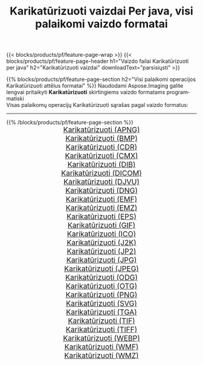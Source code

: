 ﻿---
title: Karikatūrizuoti vaizdai Per java, visi palaikomi vaizdo formatai 
weight: 3920
url: /lt/java/cartoonify 
lang: lt
langdirlevel: 2
locales: zh-hans,ja,it,ru,de,es,fr,nl,id,lt,pl,pt,vi,tr,ko,zh-hant,ar,hi,th,sv,cs,uk,he
description: Naudodami Aspose.Imaging galite lengvai sukurti Karikatūrizuoti vaizdus per java
---

{{< blocks/products/pf/feature-page-wrap >}}
{{< blocks/products/pf/feature-page-header h1="Vaizdo failai Karikatūrizuoti per java" h2="Karikatūrizuoti vaizdai" downloadText="parsisiųsti" >}}


{{% blocks/products/pf/feature-page-section  h2="Visi palaikomi operacijos Karikatūrizuoti attēlus formatai" %}}
Naudodami Aspose.Imaging galite lengvai pritaikyti **Karikatūrizuoti** skirtingiems vaizdo formatams programmatiski
<br/>
Visas palaikomų operacijų Karikatūrizuoti sąrašas pagal vaizdo formatus:
<hr/>
{{% /blocks/products/pf/feature-page-section %}}
<div class="container-fluid productfamilypage bg-gray">
    <div class="convertypes bg-gray agp-content section">
        <div class="container">
		<div class="row other-converters" style="gap: 10px;font-size: 19px;text-align:center;">
		    <div class='col-md-2 other-converter remove-lp remove-rp'><a href="/imaging/lt/java/cartoonify/apng" style="padding:15px;">Karikatūrizuoti (APNG)</a></div><div class='col-md-2 other-converter remove-lp remove-rp'><a href="/imaging/lt/java/cartoonify/bmp" style="padding:15px;">Karikatūrizuoti (BMP)</a></div><div class='col-md-2 other-converter remove-lp remove-rp'><a href="/imaging/lt/java/cartoonify/cdr" style="padding:15px;">Karikatūrizuoti (CDR)</a></div><div class='col-md-2 other-converter remove-lp remove-rp'><a href="/imaging/lt/java/cartoonify/cmx" style="padding:15px;">Karikatūrizuoti (CMX)</a></div><div class='col-md-2 other-converter remove-lp remove-rp'><a href="/imaging/lt/java/cartoonify/dib" style="padding:15px;">Karikatūrizuoti (DIB)</a></div><div class='col-md-2 other-converter remove-lp remove-rp'><a href="/imaging/lt/java/cartoonify/dicom" style="padding:15px;">Karikatūrizuoti (DICOM)</a></div><div class='col-md-2 other-converter remove-lp remove-rp'><a href="/imaging/lt/java/cartoonify/djvu" style="padding:15px;">Karikatūrizuoti (DJVU)</a></div><div class='col-md-2 other-converter remove-lp remove-rp'><a href="/imaging/lt/java/cartoonify/dng" style="padding:15px;">Karikatūrizuoti (DNG)</a></div><div class='col-md-2 other-converter remove-lp remove-rp'><a href="/imaging/lt/java/cartoonify/emf" style="padding:15px;">Karikatūrizuoti (EMF)</a></div><div class='col-md-2 other-converter remove-lp remove-rp'><a href="/imaging/lt/java/cartoonify/emz" style="padding:15px;">Karikatūrizuoti (EMZ)</a></div><div class='col-md-2 other-converter remove-lp remove-rp'><a href="/imaging/lt/java/cartoonify/eps" style="padding:15px;">Karikatūrizuoti (EPS)</a></div><div class='col-md-2 other-converter remove-lp remove-rp'><a href="/imaging/lt/java/cartoonify/gif" style="padding:15px;">Karikatūrizuoti (GIF)</a></div><div class='col-md-2 other-converter remove-lp remove-rp'><a href="/imaging/lt/java/cartoonify/ico" style="padding:15px;">Karikatūrizuoti (ICO)</a></div><div class='col-md-2 other-converter remove-lp remove-rp'><a href="/imaging/lt/java/cartoonify/j2k" style="padding:15px;">Karikatūrizuoti (J2K)</a></div><div class='col-md-2 other-converter remove-lp remove-rp'><a href="/imaging/lt/java/cartoonify/jp2" style="padding:15px;">Karikatūrizuoti (JP2)</a></div><div class='col-md-2 other-converter remove-lp remove-rp'><a href="/imaging/lt/java/cartoonify/jpg" style="padding:15px;">Karikatūrizuoti (JPG)</a></div><div class='col-md-2 other-converter remove-lp remove-rp'><a href="/imaging/lt/java/cartoonify/jpeg" style="padding:15px;">Karikatūrizuoti (JPEG)</a></div><div class='col-md-2 other-converter remove-lp remove-rp'><a href="/imaging/lt/java/cartoonify/odg" style="padding:15px;">Karikatūrizuoti (ODG)</a></div><div class='col-md-2 other-converter remove-lp remove-rp'><a href="/imaging/lt/java/cartoonify/otg" style="padding:15px;">Karikatūrizuoti (OTG)</a></div><div class='col-md-2 other-converter remove-lp remove-rp'><a href="/imaging/lt/java/cartoonify/png" style="padding:15px;">Karikatūrizuoti (PNG)</a></div><div class='col-md-2 other-converter remove-lp remove-rp'><a href="/imaging/lt/java/cartoonify/svg" style="padding:15px;">Karikatūrizuoti (SVG)</a></div><div class='col-md-2 other-converter remove-lp remove-rp'><a href="/imaging/lt/java/cartoonify/tga" style="padding:15px;">Karikatūrizuoti (TGA)</a></div><div class='col-md-2 other-converter remove-lp remove-rp'><a href="/imaging/lt/java/cartoonify/tif" style="padding:15px;">Karikatūrizuoti (TIF)</a></div><div class='col-md-2 other-converter remove-lp remove-rp'><a href="/imaging/lt/java/cartoonify/tiff" style="padding:15px;">Karikatūrizuoti (TIFF)</a></div><div class='col-md-2 other-converter remove-lp remove-rp'><a href="/imaging/lt/java/cartoonify/webp" style="padding:15px;">Karikatūrizuoti (WEBP)</a></div><div class='col-md-2 other-converter remove-lp remove-rp'><a href="/imaging/lt/java/cartoonify/wmf" style="padding:15px;">Karikatūrizuoti (WMF)</a></div><div class='col-md-2 other-converter remove-lp remove-rp'><a href="/imaging/lt/java/cartoonify/wmz" style="padding:15px;">Karikatūrizuoti (WMZ)</a></div>
                </div>
        </div>
    </div>
</div>
<br/>
